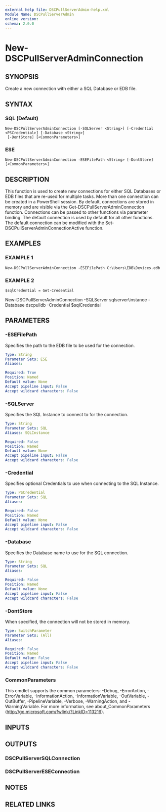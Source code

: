 ```yaml
---
external help file: DSCPullServerAdmin-help.xml
Module Name: DSCPullServerAdmin
online version:
schema: 2.0.0
---
```


# New-DSCPullServerAdminConnection

## SYNOPSIS
Create a new connection with either a SQL Database or EDB file.

## SYNTAX

### SQL (Default)
```
New-DSCPullServerAdminConnection [-SQLServer <String>] [-Credential <PSCredential>] [-Database <String>]
 [-DontStore] [<CommonParameters>]
```

### ESE
```
New-DSCPullServerAdminConnection -ESEFilePath <String> [-DontStore] [<CommonParameters>]
```

## DESCRIPTION
This function is used to create new connections for either SQL Databases
or EDB files that are re-used for multiple tasks.
More than one connection can
be created in a PowerShell session.
By default, connections are stored in memory
and are visible via the Get-DSCPullServerAdminConnection function.
Connections can be passed to other functions via parameter binding.
The default connection is used by default for all other functions.
The default
connection can be modified with the Set-DSCPullServerAdminConnectionActive
function.

## EXAMPLES

### EXAMPLE 1
```
New-DSCPullServerAdminConnection -ESEFilePath C:\Users\EDB\Devices.edb
```

### EXAMPLE 2
```
$sqlCredential = Get-Credential
```

New-DSCPullServerAdminConnection -SQLServer sqlserver\instance -Database dscpulldb -Credential $sqlCredential

## PARAMETERS

### -ESEFilePath
Specifies the path to the EDB file to be used for the connection.

```yaml
Type: String
Parameter Sets: ESE
Aliases:

Required: True
Position: Named
Default value: None
Accept pipeline input: False
Accept wildcard characters: False
```

### -SQLServer
Specifies the SQL Instance to connect to for the connection.

```yaml
Type: String
Parameter Sets: SQL
Aliases: SQLInstance

Required: False
Position: Named
Default value: None
Accept pipeline input: False
Accept wildcard characters: False
```

### -Credential
Specifies optional Credentials to use when connecting to the SQL Instance.

```yaml
Type: PSCredential
Parameter Sets: SQL
Aliases:

Required: False
Position: Named
Default value: None
Accept pipeline input: False
Accept wildcard characters: False
```

### -Database
Specifies the Database name to use for the SQL connection.

```yaml
Type: String
Parameter Sets: SQL
Aliases:

Required: False
Position: Named
Default value: None
Accept pipeline input: False
Accept wildcard characters: False
```

### -DontStore
When specified, the connection will not be stored in memory.

```yaml
Type: SwitchParameter
Parameter Sets: (All)
Aliases:

Required: False
Position: Named
Default value: False
Accept pipeline input: False
Accept wildcard characters: False
```

### CommonParameters
This cmdlet supports the common parameters: -Debug, -ErrorAction, -ErrorVariable, -InformationAction, -InformationVariable, -OutVariable, -OutBuffer, -PipelineVariable, -Verbose, -WarningAction, and -WarningVariable. For more information, see about_CommonParameters (http://go.microsoft.com/fwlink/?LinkID=113216).

## INPUTS

## OUTPUTS

### DSCPullServerSQLConnection

### DSCPullServerESEConnection

## NOTES

## RELATED LINKS
